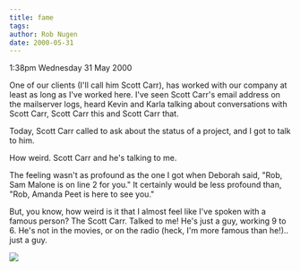 ```yaml
---
title: fame
tags: 
author: Rob Nugen
date: 2000-05-31
---
```


<p class=date>1:38pm Wednesday 31 May 2000</p>

<p>One of our clients (I'll call him Scott Carr), has worked with our company at least as long as I've worked here.  I've seen Scott Carr's email address on the mailserver logs, heard Kevin and Karla talking about conversations with Scott Carr, Scott Carr this and Scott Carr that.

<p>Today, Scott Carr called to ask about the status of a project, and I got to talk to him.

<p>How weird.  Scott Carr and he's talking to me.

<p>The feeling wasn't as profound as the one I got when Deborah said, "Rob, Sam Malone is on line 2 for you."  It certainly would be less profound than, "Rob, Amanda Peet is here to see you."  

<p>But, you know, how weird is it that I almost feel like I've spoken with a famous person?  The Scott Carr.  Talked to me!  He's just a guy, working 9 to 6.  He's not in the movies, or on the radio (heck, I'm more famous than he!).. just a guy.

<p><img src="/images/rob/wL-ROB.gif">


